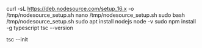  curl -sL https://deb.nodesource.com/setup_16.x -o /tmp/nodesource_setup.sh
nano /tmp/nodesource_setup.sh
sudo bash /tmp/nodesource_setup.sh
sudo apt install nodejs
node -v
sudo npm install -g typescript
tsc --version

tsc --init
